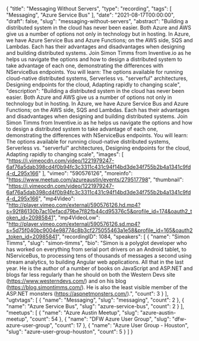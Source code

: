 {
  "title": "Messaging Without Servers",
  "type": "recording",
  "tags": [
    "Messaging",
    "Azure Service Bus"
  ],
  "date": "2021-08-17T00:00:00",
  "draft": false,
  "slug": "messaging-without-servers",
  "abstract": "Building a distributed system in the cloud has never been easier. Both Azure and AWS give us a number of options not only in technology but in hosting. In Azure, we have Azure Service Bus and Azure Functions; on the AWS side, SQS and Lambdas. Each has their advantages and disadvantages when designing and building distributed systems. Join Simon Timms from Inventive.io as he helps us navigate the options and how to design a distributed system to take advantage of each one, demonstrating the differences with NServiceBus endpoints. You will learn: The options available for running cloud-native distributed systems, Serverless vs. \"serverful\" architectures, Designing endpoints for the cloud, Adapting rapidly to changing scale",
  "description": "Building a distributed system in the cloud has never been easier. Both Azure and AWS give us a number of options not only in technology but in hosting. In Azure, we have Azure Service Bus and Azure Functions; on the AWS side, SQS and Lambdas. Each has their advantages and disadvantages when designing and building distributed systems. Join Simon Timms from Inventive.io as he helps us navigate the options and how to design a distributed system to take advantage of each one, demonstrating the differences with NServiceBus endpoints. You will learn: The options available for running cloud-native distributed systems, Serverless vs. \"serverful\" architectures, Designing endpoints for the cloud, Adapting rapidly to changing scale",
  "images": [
    "https://i.vimeocdn.com/video/1221979247-6af76a5dab398cd4f0b94fc3c3311c431c94f14bd3de34f755b2b4a1341c9fd4-d_295x166"
  ],
  "vimeo": "590576126",
  "moreinfo": "https://www.meetup.com/azureaustin/events/279517798",
  "thumbnail": "https://i.vimeocdn.com/video/1221979247-6af76a5dab398cd4f0b94fc3c3311c431c94f14bd3de34f755b2b4a1341c9fd4-d_295x166",
  "mp4Video": "http://player.vimeo.com/external/590576126.hd.mp4?s=92f86130b7ac10efacd79be7f82fb44cd95376c5&profile_id=174&oauth2_token_id=20985841",
  "mp4VideoLow": "http://player.vimeo.com/external/590576126.sd.mp4?s=5d75f040bc9004e98774c8b3cf275055463a1e58&profile_id=165&oauth2_token_id=20985841",
  "recordingID": 1084,
  "speakers": [
    {
      "name": "Simon Timms",
      "slug": "simon-timms",
      "bio": "Simon is a polyglot developer who has worked on everything from serial port drivers on an Android tablet, to NServiceBus, to processing tens of thousands of messages a second using stream analytics, to building Angular web applications. All that in the last year. He is the author of a number of books on JavaScript and ASP.NET and blogs far less regularly than he should on both the Western Devs site (https://www.westerndevs.com/) and on his blog (https://blog.simontimms.com/). He is also the least visible member of the ASP.NET monsters (https://aspnetmonsters.com/).",
      "count": 3
    }
  ],
  "ugtvtags": [
    {
      "name": "Messaging",
      "slug": "messaging",
      "count": 2
    },
    {
      "name": "Azure Service Bus",
      "slug": "azure-service-bus",
      "count": 2
    }
  ],
  "meetups": [
    {
      "name": "Azure Austin Meetup",
      "slug": "azure-austin-meetup",
      "count": 54
    },
    {
      "name": "DFW Azure User Group",
      "slug": "dfw-azure-user-group",
      "count": 17
    },
    {
      "name": "Azure User Group - Houston",
      "slug": "azure-user-group-houston",
      "count": 5
    }
  ]
}